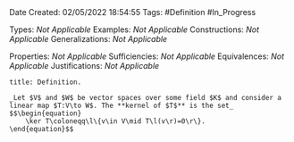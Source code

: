 <br />
<br />

Date Created: 02/05/2022 18:54:55
Tags: #Definition #In_Progress

Types: _Not Applicable_
Examples: _Not Applicable_
Constructions: _Not Applicable_
Generalizations: _Not Applicable_

Properties: _Not Applicable_
Sufficiencies: _Not Applicable_
Equivalences: _Not Applicable_
Justifications: _Not Applicable_

``` ad-Definition
title: Definition.

_Let $V$ and $W$ be vector spaces over some field $K$ and consider a linear map $T:V\to W$. The **kernel of $T$** is the set_
$$\begin{equation}
    \ker T\coloneqq\l\{v\in V\mid T\l(v\r)=0\r\}.
\end{equation}$$

```
